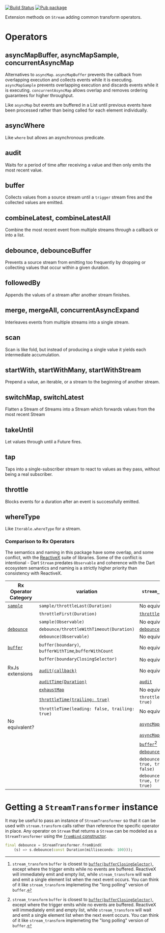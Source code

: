[![Build Status](https://travis-ci.org/dart-lang/stream_transform.svg?branch=master)](https://travis-ci.org/dart-lang/stream_transform)
[![Pub package](https://img.shields.io/pub/v/stream_transform.svg)](https://pub.dev/packages/stream_transform)

Extension methods on `Stream` adding common transform operators.

# Operators

## asyncMapBuffer, asyncMapSample, concurrentAsyncMap

Alternatives to `asyncMap`. `asyncMapBuffer` prevents the callback from
overlapping execution and collects events while it is executing.
`asyncMapSample` prevents overlapping execution and discards events while it is
executing. `concurrentAsyncMap` allows overlap and removes ordering guarantees
for higher throughput.

Like `asyncMap` but events are buffered in a List until previous events have
been processed rather than being called for each element individually.

## asyncWhere

Like `where` but allows an asynchronous predicate.

## audit

Waits for a period of time after receiving a value and then only emits the most
recent value.

## buffer

Collects values from a source stream until a `trigger` stream fires and the
collected values are emitted.

## combineLatest, combineLatestAll

Combine the most recent event from multiple streams through a callback or into a
list.

## debounce, debounceBuffer

Prevents a source stream from emitting too frequently by dropping or collecting
values that occur within a given duration.

## followedBy

Appends the values of a stream after another stream finishes.

## merge, mergeAll, concurrentAsyncExpand

Interleaves events from multiple streams into a single stream.

## scan

Scan is like fold, but instead of producing a single value it yields each
intermediate accumulation.

## startWith, startWithMany, startWithStream

Prepend a value, an iterable, or a stream to the beginning of another stream.

## switchMap, switchLatest

Flatten a Stream of Streams into a Stream which forwards values from the most
recent Stream

## takeUntil

Let values through until a Future fires.

## tap

Taps into a single-subscriber stream to react to values as they pass, without
being a real subscriber.

## throttle

Blocks events for a duration after an event is successfully emitted.

## whereType

Like `Iterable.whereType` for a stream.

### Comparison to Rx Operators

The semantics and naming in this package have some overlap, and some conflict,
with the [ReactiveX](https://reactivex.io/) suite of libraries. Some of the
conflict is intentional - Dart `Stream` predates `Observable` and coherence with
the Dart ecosystem semantics and naming is a strictly higher priority than
consistency with ReactiveX.

Rx Operator Category      | variation                                              | `stream_transform`
------------------------- | ------------------------------------------------------ | ------------------
[`sample`][rx_sample]     | `sample/throttleLast(Duration)`                        | No equivalent
&#x200B;                  | `throttleFirst(Duration)`                              | [`throttle`][throttle]
&#x200B;                  | `sample(Observable)`                                   | No equivalent
[`debounce`][rx_debounce] | `debounce/throttleWithTimeout(Duration)`               | [`debounce`][debounce]
&#x200B;                  | `debounce(Observable)`                                 | No equivalent
[`buffer`][rx_buffer]     | `buffer(boundary)`, `bufferWithTime`,`bufferWithCount` | No equivalent
&#x200B;                  | `buffer(boundaryClosingSelector)`                      | No equivalent[^1]
RxJs extensions           | [`audit(callback)`][rxjs_audit]                        | No equivalent
&#x200B;                  | [`auditTime(Duration)`][rxjs_auditTime]                | [`audit`][audit]
&#x200B;                  | [`exhaustMap`][rxjs_exhaustMap]                        | No equivalent
&#x200B;                  | [`throttleTime(trailing: true)`][rxjs_throttleTime]    | `throttle(trailing: true)`
&#x200B;                  | `throttleTime(leading: false, trailing: true)`         | No equivalent
No equivalent?            |                                                        | [`asyncMapBuffer`][asyncMapBuffer]
&#x200B;                  |                                                        | [`asyncMapSample`][asyncMapSample]
&#x200B;                  |                                                        | [`buffer`][buffer][^1]
&#x200B;                  |                                                        | [`debounceBuffer`][debounceBuffer]
&#x200B;                  |                                                        | `debounce(leading: true, trailing: false)`
&#x200B;                  |                                                        | `debounce(leading: true, trailing: true)`

[rx_sample]:https://reactivex.io/documentation/operators/sample.html
[rx_debounce]:https://reactivex.io/documentation/operators/debounce.html
[rx_buffer]:https://reactivex.io/documentation/operators/buffer.html
[rxjs_audit]:https://rxjs.dev/api/operators/audit
[rxjs_auditTime]:https://rxjs.dev/api/operators/auditTime
[rxjs_throttleTime]:https://rxjs.dev/api/operators/throttleTime
[rxjs_exhaustMap]:https://rxjs.dev/api/operators/exhaustMap
[asyncMapBuffer]:https://pub.dev/documentation/stream_transform/latest/stream_transform/AsyncMap/asyncMapBuffer.html
[asyncMapSample]:https://pub.dev/documentation/stream_transform/latest/stream_transform/AsyncMap/asyncMapSample.html
[audit]:https://pub.dev/documentation/stream_transform/latest/stream_transform/RateLimit/audit.html
[buffer]:https://pub.dev/documentation/stream_transform/latest/stream_transform/RateLimit/buffer.html
[debounceBuffer]:https://pub.dev/documentation/stream_transform/latest/stream_transform/RateLimit/debounceBuffer.html
[debounce]:https://pub.dev/documentation/stream_transform/latest/stream_transform/RateLimit/debounce.html
[throttle]:https://pub.dev/documentation/stream_transform/latest/stream_transform/RateLimit/throttle.html
[^1]: `stream_transform` `buffer` is closest to
    [`buffer(bufferClosingSelector)`][rx_buffer], except where the trigger
    emits while no events are buffered. ReactiveX will immediately emit and
    empty list, while `stream_transform` will wait and emit a single element
    list when the next event occurs. You can think of it like
    `stream_transform` implemeting the "long polling" version of `buffer`.

# Getting a `StreamTransformer` instance

It may be useful to pass an instance of `StreamTransformer` so that it can be
used with `stream.transform` calls rather than reference the specific operator
in place. Any operator on `Stream` that returns a `Stream` can be modeled as a
`StreamTransformer` using the [`fromBind` constructor][fromBind].

```dart
final debounce = StreamTransformer.fromBind(
    (s) => s.debounce(const Duration(milliseconds: 100)));
```

[fromBind]: https://api.dart.dev/stable/dart-async/StreamTransformer/StreamTransformer.fromBind.html
